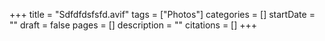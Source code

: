 +++
title = "Sdfdfdsfsfd.avif"
tags = ["Photos"]
categories = []
startDate = ""
draft = false
pages = []
description = ""
citations = []
+++
